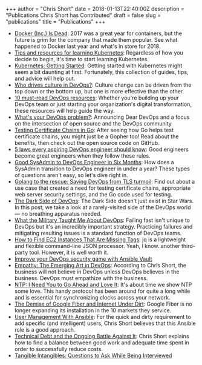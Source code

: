 +++
author = "Chris Short"
date = 2018-01-13T22:40:00Z
description = "Publications Chris Short has Contributed"
draft = false
slug = "publications"
title = "Publications"
+++

* [Docker (Inc.) Is Dead](https://dzone.com/articles/docker-is-dead): 2017 was a great year for containers, but the future is grim for the company that made them popular. See what happened to Docker last year and what's in store for 2018.
* [Tips and resources for learning Kubernetes](https://opensource.com/article/17/12/resources-learning-kubernetes): Regardless of how you decide to begin, it's time to start learning Kubernetes.
* [Kubernetes: Getting Started](https://dzone.com/articles/kubernetes-getting-started): Getting started with Kubernetes might seem a bit daunting at first. Fortunately, this collection of guides, tips, and advice will help out.
* [Who drives culture in DevOps?](https://opensource.com/article/17/12/who-drives-culture-devops): Culture change can be driven from the top down or the bottom up, but one is more effective than the other.
* [10 must-read DevOps resources](https://opensource.com/article/17/12/10-must-read-devops-books): Whether you're building up your DevOps team or just starting your organization's digital transformation, these resources will help guide the way.
* [What's your DevOps problem?](https://opensource.com/article/17/10/dear-devops): Announcing Dear DevOps and a focus on the intersection of open source and the DevOps community
* [Testing Certificate Chains in Go](https://dzone.com/articles/testing-certificate-chains-in-go): After seeing how Go helps test certificate chains, you might just be a Gopher too! Read about the benefits, then check out the open source code on GitHub.
* [5 laws every aspiring DevOps engineer should know](https://opensource.com/open-organization/17/5/5-devops-laws): Good engineers become great engineers when they follow these rules.
* [Good SysAdmin to DevOps Engineer in Six Months](https://dzone.com/articles/quotgood-sysadmin-to-devops-engineer-in-six-months): How does a SysAdmin transition to DevOps engineer in under a year? These types of questions aren't easy, so let's dive right in.
* [Golang to the rescue: Saving DevOps from TLS turmoil](https://opensource.com/article/17/4/testing-certificate-chains-34-line-go-program): Find out about a use case that created a need for testing certificate chains, appropriate web server security settings, and the Go code used for testing.
* [The Dark Side of DevOps](https://dzone.com/articles/the-dark-side-of-devops): The Dark Side doesn't just exist in Star Wars. In this post, we take a look at a rarely-visited side of the DevOps world — no breathing apparatus needed.
* [What the Military Taught Me About DevOps](https://dzone.com/articles/what-the-military-taught-me-about-devops): Failing fast isn't unique to DevOps but it's an incredibly important strategy. Practicing failures and mitigating resulting issues is a standard function of DevOps teams.
* [How to Find EC2 Instances That Are Missing Tags](https://dzone.com/articles/find-ec2-instances-that-are-missing-tags): jq is a lightweight and flexible command-line JSON processor. Yeah, I know..another third-party tool. However, it is well worth it.
* [Improve your DevOps security game with Ansible Vault](https://opensource.com/article/16/12/devops-security-ansible-vault)
* [Empathy: The Emerging Art in DevOps](https://dzone.com/articles/empathy-the-emerging-art-in-devops-1): According to Chris Short, the business will not believe in DevOps unless DevOps believes in the business. DevOps must empathize with the business.
* [NTP: I Need You to Go Ahead and Love It](https://dzone.com/articles/ntp-i-need-you-to-go-ahead-and-love-it): It's about time we show NTP some love. This handy protocol has been around for quite a long while and is essential for synchronizing clocks across your network.
* [The Demise of Google Fiber and Internet Under Dirt](https://dzone.com/articles/the-demise-of-google-fiber-and-internet-under-dirt): Google Fiber is no longer expanding its installation in the 10 markets they service.
* [User Management With Ansible](https://dzone.com/articles/user-management-with-ansible): For the quick and dirty requirement to add specific (and intelligent) users, Chris Short believes that this Ansible role is a good approach.
* [Technical Debt and the Ongoing Battle Against It](https://dzone.com/articles/technical-debt-and-the-ongoing-battle-against-it): Chris Short explains how to find a balance between good work and adequate time spent in order to successfully reduce costs.
* [Tangible Intangibles: Questions to Ask While Being Interviewed](https://medium.com/@chrisshort/tangible-intangibles-questions-to-ask-while-being-interviewed-c13887bb9854)
